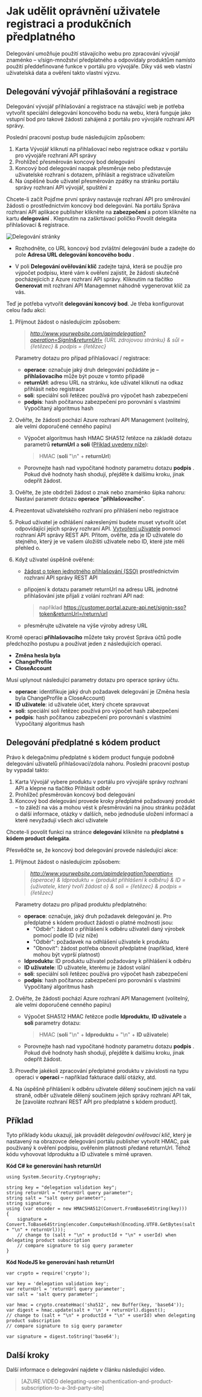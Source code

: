 <properties 
    pageTitle="Jak udělit oprávnění uživatele registraci a produkčních předplatného" 
    description="Zjistěte, jak delegování uživatelů registraci a produkčních předplatné třetí straně v části Správa rozhraní API Azure." 
    services="api-management" 
    documentationCenter="" 
    authors="antonba" 
    manager="erikre" 
    editor=""/>

<tags 
    ms.service="api-management" 
    ms.workload="mobile" 
    ms.tgt_pltfrm="na" 
    ms.devlang="na" 
    ms.topic="article" 
    ms.date="10/25/2016" 
    ms.author="antonba"/>

# <a name="how-to-delegate-user-registration-and-product-subscription"></a>Jak udělit oprávnění uživatele registraci a produkčních předplatného

Delegování umožňuje použití stávajícího webu pro zpracování vývojář znaménko – v/sign-množství předplatného a odpovídaly produktům namísto použití předdefinované funkce v portálu pro vývojáře. Díky váš web vlastní uživatelská data a ověření takto vlastní výzvu.

## <a name="delegate-signin-up"> </a>Delegování vývojář přihlašování a registrace

Delegování vývojář přihlašování a registrace na stávající web je potřeba vytvořit speciální delegování koncového bodu na webu, která funguje jako vstupní bod pro takové žádosti zahájená z portálu pro vývojáře rozhraní API správy.

Poslední pracovní postup bude následujícím způsobem:

1. Karta Vývojář kliknutí na přihlašovací nebo registrace odkaz v portálu pro vývojáře rozhraní API správy
2. Prohlížeč přesměrován koncový bod delegování
3. Koncový bod delegování naopak přesměruje nebo představuje uživatelské rozhraní s dotazem, přihlásit a registrace uživatelům
4. Na úspěšné bude uživatel přesměrován zpátky na stránku portálu správy rozhraní API vývojář, spuštění z


Chcete-li začít Pojďme první správy nastavuje rozhraní API pro směrování žádosti o prostřednictvím koncový bod delegování. Na portálu Správa rozhraní API aplikace publisher klikněte na **zabezpečení** a potom klikněte na kartu **delegování** . Klepnutím na zaškrtávací políčko Povolit delegáta přihlašovací & registrace.

![Delegování stránky][api-management-delegation-signin-up]

* Rozhodněte, co URL koncový bod zvláštní delegování bude a zadejte do pole **Adresa URL delegování koncového bodu** . 

* V poli **Delegování ověřování klíč** zadejte tajná, která se použije pro výpočet podpisu, které vám k ověření zajistit, že žádosti skutečně pocházejících z Azure rozhraní API správy. Kliknutím na tlačítko **Generovat** mít rozhraní API Managemnet náhodně vygenerovat klíč za vás.

Teď je potřeba vytvořit **delegování koncový bod**. Je třeba konfigurovat celou řadu akcí:

1. Přijmout žádost o následujícím způsobem:

    > *http://www.yourwebsite.com/apimdelegation?operation=SignIn&returnUrl= {URL zdrojovou stránku} & sůl = {řetězec} & podpis = {řetězec}*

    Parametry dotazu pro případ přihlašovací / registrace:
    - **operace**: označuje jaký druh delegování požádáte je – **přihlašovacího** může být pouze v tomto případě
    - **returnUrl**: adresu URL na stránku, kde uživatel kliknutí na odkaz přihlásit nebo registrace
    - **soli**: speciální soli řetězec používá pro výpočet hash zabezpečení
    - **podpis**: hash počítanou zabezpečení pro porovnání s vlastními Vypočítaný algoritmus hash

2. Ověřte, že žádosti pochází Azure rozhraní API Management (volitelný, ale velmi doporučené cenného papíru)

    * Výpočet algoritmus hash HMAC SHA512 řetězce na základě dotazu parametrů **returnUrl** a **soli** ([Příklad uvedeny níže]):
        > HMAC (**soli** "\n" + **returnUrl**)
         
    * Porovnejte hash nad vypočítané hodnoty parametru dotazu **podpis** . Pokud dvě hodnoty hash shodují, přejděte k dalšímu kroku, jinak odepřít žádost.

2. Ověřte, že jste obdrželi žádost o znak nebo znaménko šipka nahoru: Nastaví parametr dotazu **operace** "**přihlašovacího**".

3. Prezentovat uživatelského rozhraní pro přihlášení nebo registrace

4. Pokud uživatel je odhlášení nakreslenými budete muset vytvořit účet odpovídající jejich správy rozhraní API. [Vytvoření uživatele] pomocí rozhraní API správy REST API. Přitom, ověřte, zda je ID uživatele do stejného, který je ve vašem úložišti uživatele nebo ID, které jste měli přehled o.

5. Když uživatel úspěšně ověřené:

    * [žádost o token jednotného přihlašování (SSO)] prostřednictvím rozhraní API správy REST API

    * připojení k dotazu parametr returnUrl na adresu URL jednotné přihlašování jste přijali z volání rozhraní API nad:
        > například https://customer.portal.azure-api.net/signin-sso?token&returnUrl=/return/url 

    * přesměrujte uživatele na výše výroby adresy URL

Kromě operaci **přihlašovacího** můžete taky provést Správa účtů podle předchozího postupu a používat jeden z následujících operací.

-   **Změna hesla byla**
-   **ChangeProfile**
-   **CloseAccount**

Musí uplynout následující parametry dotazu pro operace správy účtu.

-   **operace**: identifikuje jaký druh požadavek delegování je (Změna hesla byla ChangeProfile a CloseAccount)
-   **ID uživatele**: id uživatele účet, který chcete spravovat
-   **soli**: speciální soli řetězec používá pro výpočet hash zabezpečení
-   **podpis**: hash počítanou zabezpečení pro porovnání s vlastními Vypočítaný algoritmus hash

## <a name="delegate-product-subscription"> </a>Delegování předplatné s kódem product

Právo k delegačnímu předplatné s kódem product funguje podobně delegování uživatelů přihlašovací/zdola nahoru. Poslední pracovní postup by vypadal takto:

1. Karta Vývojář vybere produktu v portálu pro vývojáře správy rozhraní API a klepne na tlačítko Přihlásit odběr
2. Prohlížeč přesměrován koncový bod delegování
3. Koncový bod delegování provede kroky předplatné požadovaný produkt – to záleží na vás a mohou vést k přesměrování na jinou stránku požádat o další informace, otázky v dalších, nebo jednoduše uložení informací a které nevyžadují všech akcí uživatele


Chcete-li povolit funkci na stránce **delegování** klikněte na **předplatné s kódem product delegáta**.

Přesvědčte se, že koncový bod delegování provede následující akce:


1. Přijmout žádost o následujícím způsobem:

    > *http://www.yourwebsite.com/apimdelegation?operation= {operace} & Idproduktu = {produkt přihlášení k odběru} & ID = {uživatele, který tvoří žádost o} & soli = {řetězec} & podpis = {řetězec}*

    Parametry dotazu pro případ produktu předplatného:
    - **operace**: označuje, jaký druh požadavek delegování je. Pro předplatné s kódem product žádosti o platné možnosti jsou:
        - "Odběr": žádost o přihlášení k odběru uživateli daný výrobek pomocí podle ID (viz níže)
        - "Odběr": požadavek na odhlášení uživatele k produktu
        - "Obnovit": žádost potřeba obnovit předplatné (například, které mohou být vyprší platnost)
    - **Idproduktu**: ID produktu uživatel požadovány k přihlášení k odběru
    - **ID uživatele**: ID uživatele, kterému je žádost volání
    - **soli**: speciální soli řetězec používá pro výpočet hash zabezpečení
    - **podpis**: hash počítanou zabezpečení pro porovnání s vlastními Vypočítaný algoritmus hash


2. Ověřte, že žádosti pochází Azure rozhraní API Management (volitelný, ale velmi doporučené cenného papíru)

    * Výpočet SHA512 HMAC řetězce podle **Idproduktu**, **ID uživatele** a **soli** parametry dotazu:
        > HMAC (**soli** "\n" + **Idproduktu** + "\n" + **ID uživatele**)
         
    * Porovnejte hash nad vypočítané hodnoty parametru dotazu **podpis** . Pokud dvě hodnoty hash shodují, přejděte k dalšímu kroku, jinak odepřít žádost.
    
3. Proveďte jakékoli zpracování předplatné produktu v závislosti na typu operaci v **operaci** – například fakturace další otázky, atd.

4. Na úspěšně přihlášení k odběru uživatele dělený součinem jejich na vaší straně, odběr uživatele dělený součinem jejich správy rozhraní API tak, že [zavoláte rozhraní REST API pro předplatné s kódem product].

## <a name="delegate-example-code"></a> Příklad ##

Tyto příklady kódu ukazují, jak provádět *delegování ověřovací klíč*, který je nastavený na obrazovce delegování portálu publisher vytvořit HMAC, pak používaný k ověření podpisu, ověřením platnosti předané returnUrl. Téhož kódu vyhovovat Idproduktu a ID uživatele s mírně upraven.

**Kód C# ke generování hash returnUrl**

    using System.Security.Cryptography;

    string key = "delegation validation key";
    string returnUrl = "returnUrl query parameter";
    string salt = "salt query parameter";
    string signature;
    using (var encoder = new HMACSHA512(Convert.FromBase64String(key)))
    {
        signature = Convert.ToBase64String(encoder.ComputeHash(Encoding.UTF8.GetBytes(salt + "\n" + returnUrl)));
        // change to (salt + "\n" + productId + "\n" + userId) when delegating product subscription
        // compare signature to sig query parameter
    }


**Kód NodeJS ke generování hash returnUrl**

    var crypto = require('crypto');
    
    var key = 'delegation validation key'; 
    var returnUrl = 'returnUrl query parameter';
    var salt = 'salt query parameter';
    
    var hmac = crypto.createHmac('sha512', new Buffer(key, 'base64'));
    var digest = hmac.update(salt + '\n' + returnUrl).digest();
    // change to (salt + "\n" + productId + "\n" + userId) when delegating product subscription
    // compare signature to sig query parameter
    
    var signature = digest.toString('base64');

## <a name="next-steps"></a>Další kroky

Další informace o delegování najdete v článku následující video.

> [AZURE.VIDEO delegating-user-authentication-and-product-subscription-to-a-3rd-party-site]

[Delegating developer sign-in and sign-up]: #delegate-signin-up
[Delegating product subscription]: #delegate-product-subscription
[žádost o token jednotného přihlašování (SSO)]: http://go.microsoft.com/fwlink/?LinkId=507409
[vytvoření uživatele]: http://go.microsoft.com/fwlink/?LinkId=507655#CreateUser
[volání rozhraní REST API pro předplatné s kódem product]: http://go.microsoft.com/fwlink/?LinkId=507655#SSO
[Next steps]: #next-steps
[Příklad uvedeny níže]: #delegate-example-code

[api-management-delegation-signin-up]: ./media/api-management-howto-setup-delegation/api-management-delegation-signin-up.png 